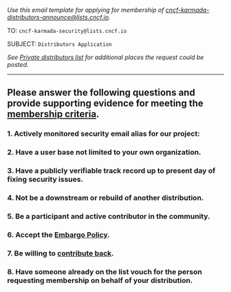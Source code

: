 _Use this email template for applying for membership of cncf-karmada-distributors-announce@lists.cncf.io._

TO: `cncf-karmada-security@lists.cncf.io`

SUBJECT: `Distributors Application`

_See [Private distributors list](https://github.com/karmada-io/community/blob/master/security-team/private-distributors-list.md#request-to-join) for additional places the request could be posted._

---

## **Please answer the following questions and provide supporting evidence for meeting the [membership criteria](https://github.com/karmada-io/community/blob/master/security-team/private-distributors-list.md#membership-criteria).**

### 1. **Actively monitored security email alias for our project:**


### 2. **Have a user base not limited to your own organization.**


### 3. **Have a publicly verifiable track record up to present day of fixing security issues.**


### 4. **Not be a downstream or rebuild of another distribution.**


### 5. **Be a participant and active contributor in the community.**


### 6. **Accept the [Embargo Policy](https://github.com/karmada-io/community/blob/master/security-team/private-distributors-list.md#embargo-policy).**


### 7. **Be willing to [contribute back](https://github.com/karmada-io/community/blob/master/security-team/private-distributors-list.md#contributing-back).**


### 8. **Have someone already on the list vouch for the person requesting membership on behalf of your distribution.**

